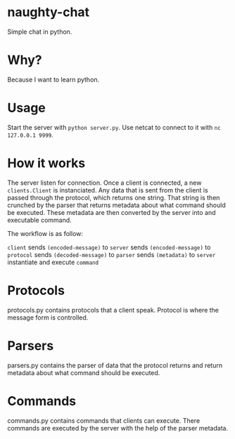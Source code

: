 naughty-chat
============

Simple chat in python.

Why?
====

Because I want to learn python.

Usage
=====

Start the server with `python server.py`.
Use netcat to connect to it with `nc 127.0.0.1 9999`.

How it works
============
The server listen for connection. Once a client is connected, a new `clients.Client` is instanciated. 
Any data that is sent from the client is passed through the protocol, which returns one string. 
That string is then crunched by the parser that returns metadata about what command should be executed. 
These metadata are then converted by the server into and executable command.

The workflow is as follow:

`client` sends `(encoded-message)` to `server` sends `(encoded-message)` to `protocol` sends `(decoded-message)` to `parser` sends `(metadata)` to `server` instantiate and execute `command`

Protocols
=========
protocols.py contains protocols that a client speak. Protocol is where the message form is controlled.

Parsers
=======
parsers.py contains the parser of data that the protocol returns and return metadata about what command should be executed.

Commands
========
commands.py contains commands that clients can execute. There commands are executed by the server with the help of the parser metadata.

